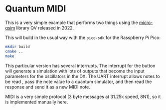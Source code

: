 # Quantum MIDI

This is a very simple example that performs two things using the [micro-qsim](https://github.com/Quantum-Village/micro-quantum) library QV released in 2022. 

This will build in the usual way with the `pico-sdk` for the Rasspberry Pi Pico:

```bash
mkdir build
cmake ..
make
```

This particular version has several interrupts. The interrupt for the button will generate a simulation with lots of outputs that become the input parameters for the oscillators in the DX. The UART interrupt allows notes to be read , pass the note value to a quantum simulator, and then read the response and send it as a new MIDI note. 

MIDI is a very simple protocol (3 byte messages at 31.25k speed, 8N1), so it is implemented manually here.
